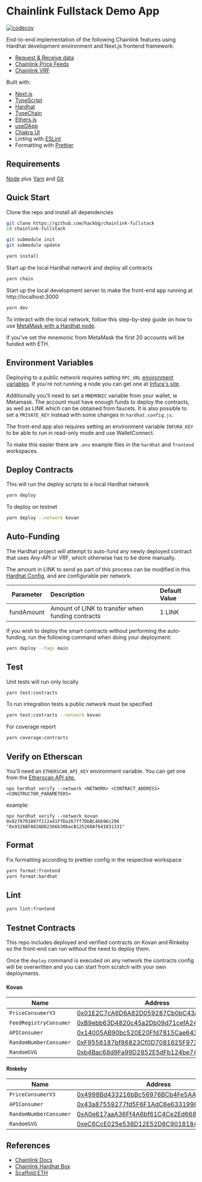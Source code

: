 # Chainlink Fullstack Demo App

[![codecov](https://codecov.io/gh/hackbg/chainlink-fullstack/branch/main/graph/badge.svg?token=60ZDWLHB53)](https://codecov.io/gh/hackbg/chainlink-fullstack)

End-to-end implementation of the following Chainlink features using Hardhat development environment and Next.js frontend framework:

* [Request & Receive data](https://docs.chain.link/docs/request-and-receive-data/)
* [Chainlink Price Feeds](https://docs.chain.link/docs/using-chainlink-reference-contracts/)
* [Chainlink VRF](https://docs.chain.link/docs/chainlink-vrf/)

Built with:
* [Next.js](https://nextjs.org)
* [TypeScript](https://www.typescriptlang.org)
* [Hardhat](https://hardhat.org)
* [TypeChain](https://github.com/dethcrypto/TypeChain)
* [Ethers.js](https://docs.ethers.io/v5/)
* [useDApp](https://usedapp.io)
* [Chakra UI](https://chakra-ui.com)
* Linting with [ESLint](https://eslint.org)
* Formatting with [Prettier](https://prettier.io)

## Requirements

[Node](https://nodejs.org/en/download/) plus [Yarn](https://classic.yarnpkg.com/en/docs/install/#mac-stable) and [Git](https://git-scm.com/downloads)

## Quick Start

Clone the repo and install all dependencies

```bash
git clone https://github.com/hackbg/chainlink-fullstack
cd chainlink-fullstack

git submodule init
git submodule update

yarn install
```

Start up the local Hardhat network and deploy all contracts

```bash
yarn chain
```

Start up the local development server to make the front-end app running at http://localhost:3000
```bash
yarn dev
```

To interact with the local network, follow this step-by-step guide on how to use [MetaMask with a Hardhat node](https://support.chainstack.com/hc/en-us/articles/4408642503449-Using-MetaMask-with-a-Hardhat-node).

If you've set the mnemonic from MetaMask the first 20 accounts will be funded with ETH.

## Environment Variables

Deploying to a public network requires setting `RPC_URL` [environment variables](https://medium.com/chingu/an-introduction-to-environment-variables-and-how-to-use-them-f602f66d15fa). If you're not running a node you can get one at [Infura's site](https://infura.io).

Additionally you'll need to set a `MNEMONIC` variable from your wallet, ie Metamask. The account must have enough funds to deploy the contracts, as well as LINK which can be obtained from faucets. It is also possible to set a `PRIVATE_KEY` instead with some changes in `hardhat.config.js`.

The front-end app also requires setting an environment variable `INFURA_KEY` to be able to run in read-only mode and use WalletConnect.

To make this easier there are `.env` example files in the `hardhat` and `frontend` workspaces.

## Deploy Contracts

This will run the deploy scripts to a local Hardhat network
```bash
yarn deploy
```

To deploy on testnet

```bash
yarn deploy --network kovan
```

## Auto-Funding

The Hardhat project will attempt to auto-fund any newly deployed contract that uses Any-API or VRF, which otherwise has to be done manually.

The amount in LINK to send as part of this process can be modified in this [Hardhat Config](https://github.com/hackbg/chainlink-fullstack/blob/main/packages/hardhat/helper-hardhat-config.ts), and are configurable per network.

| Parameter  | Description                                       | Default Value |
| ---------- | :------------------------------------------------ | :------------ |
| fundAmount | Amount of LINK to transfer when funding contracts | 1 LINK        |

If you wish to deploy the smart contracts without performing the auto-funding, run the following command when doing your deployment:

```bash
yarn deploy --tags main
```

## Test

Unit tests will run only locally

```bash
yarn test:contracts
```

To run integration tests a public network must be specified

```bash
yarn test:contracts --network kovan
```

For coverage report

```bash
yarn coverage:contracts
```

## Verify on Etherscan

You'll need an `ETHERSCAN_API_KEY` environment variable. You can get one from the [Etherscan API site.](https://etherscan.io/apis)

```
npx hardhat verify --network <NETWORK> <CONTRACT_ADDRESS> <CONSTRUCTOR_PARAMETERS>
```
example:

```
npx hardhat verify --network kovan 0x9279791897f112a41FfDa267ff7DbBC46b96c296 "0x9326BFA02ADD2366b30bacB125260Af641031331"
```

## Format
Fix formatting according to prettier config in the respective workspace

```bash
yarn format:frontend
yarn format:hardhat
```

## Lint

```bash
yarn lint:frontend
```

## Testnet Contracts

This repo includes deployed and verified contracts on Kovan and Rinkeby so the front-end can run without the need to deploy them.

Once the `deploy` command is executed on any network the contracts config will be overwritten and you can start from scratch with your own deployments.

#### Kovan

| Name | Address |
| ---- | ------- |
| `PriceConsumerV3` | [0x01E2C7cA6D6A82D059287Cb0bC43a39Cd0ff4B00](https://kovan.etherscan.io/address/0x01E2C7cA6D6A82D059287Cb0bC43a39Cd0ff4B00) |
| `FeedRegistryConsumer` | [0xB9ebb63D4820c45a2Db09d71cefA24daBd047b50](https://kovan.etherscan.io/address/0xB9ebb63D4820c45a2Db09d71cefA24daBd047b50) |
| `APIConsumer` |  [0x14005AB90bc520E20Ffd7815Cae64372abb6b04d](https://kovan.etherscan.io/address/0x14005AB90bc520E20Ffd7815Cae64372abb6b04d) |
| `RandomNumberConsumer` | [0xF9556187bf86823Cf0D7081625F97391642Fc242](https://kovan.etherscan.io/address/0xF9556187bf86823Cf0D7081625F97391642Fc242#code) |
| `RandomSVG` | [0xb4Bac68d9Fa99D2852E5dFb124be74de2E8c4F76](https://kovan.etherscan.io/address/0xb4Bac68d9Fa99D2852E5dFb124be74de2E8c4F76) |

#### Rinkeby

| Name | Address |
| ---- | ------- |
| `PriceConsumerV3` | [0x4998Bd433216bBc56976BCb4Fe5AA240bA766763](https://rinkeby.etherscan.io/address/0x4998Bd433216bBc56976BCb4Fe5AA240bA766763) |
| `APIConsumer` | [0x43a87559277fd5F6F1AdC6e6331998899634e9Aa](https://rinkeby.etherscan.io/address/0x43a87559277fd5F6F1AdC6e6331998899634e9Aa) |
| `RandomNumberConsumer` | [0xA0e617aaA36Ff4A6bf61C4Ce2Ed66822B1e24726](https://rinkeby.etherscan.io/address/0xA0e617aaA36Ff4A6bf61C4Ce2Ed66822B1e24726) |
| `RandomSVG` | [0xeC6CcE025e538D12E52D8C90181849B099a776A3](https://rinkeby.etherscan.io/address/0xeC6CcE025e538D12E52D8C90181849B099a776A3) |

## References
* [Chainlink Docs](https://docs.chain.link)
* [Chainlink Hardhat Box](https://github.com/smartcontractkit/hardhat-starter-kit)
* [Scaffold ETH](https://github.com/scaffold-eth/scaffold-eth/blob/nextjs-typescript)
